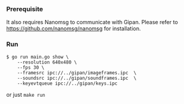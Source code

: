### Prerequisite
It also requires Nanomsg to communicate with Gipan. Please refer to https://github.com/nanomsg/nanomsg for installation.

### Run
```
$ go run main.go show \
    --resolution 640x480 \
    --fps 30 \
    --framesrc ipc://../gipan/imageframes.ipc  \
    --soundsrc ipc://../gipan/soundframes.ipc  \
    --keyevtqueue ipc://../gipan/keys.ipc
```
or just `make run`
